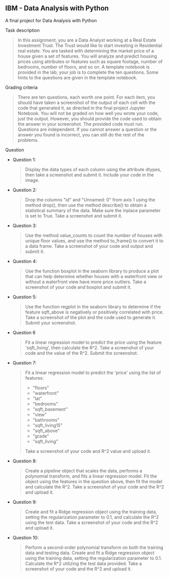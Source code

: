 IBM - Data Analysis with Python  
---------------------
A final project for Data Analysis with Python

Task description  
> In this assignment, you are a Data Analyst working at a Real Estate Investment Trust. The Trust would like to start investing in Residential real estate. You are tasked with determining the market price of a house given a set of features. You will analyze and predict housing prices using attributes or features such as square footage, number of bedrooms, number of floors, and so on. A template notebook is provided in the lab; your job is to complete the ten questions. Some hints to the questions are given in the template notebook.  

Grading criteria  
> There are ten questions, each worth one point. For each item, you should have taken a screenshot of the output of each cell with the code that generated it, as directed in the final project Jupyter Notebook. You will not be graded on how well you wrote your code, just the output. However, you should provide the code used to obtain the answer in your screenshot. The provided code must run. Questions are independent. If you cannot answer a question or the answer you found is incorrect, you can still do the rest of the problems.

Question  
- Question 1:
  > Display the data types of each column using the attribute dtypes, then take a screenshot and submit it. Include your code in the image.
- Question 2:
  > Drop the columns "id" and "Unnamed: 0" from axis 1 using the method drop(), then use the method describe() to obtain a statistical summary of the data. Make sure the inplace parameter is set to True. Take a screenshot and submit it. 
- Question 3:
  > Use the method value_counts to count the number of houses with unique floor values, and use the method to_frame() to convert it to a data frame. Take a screenshot of your code and output and submit it.
- Question 4:
  > Use the function boxplot in the seaborn library to produce a plot that can help determine whether houses with a waterfront view or without a waterfront view have more price outliers. Take a screenshot of your code and boxplot and submit it.
- Question 5:
  > Use the function regplot in the seaborn library to determine if the feature sqft_above is negatively or positively correlated with price. Take a screenshot of the plot and the code used to generate it. Submit your screenshot.
- Question 6
  > Fit a linear regression model to predict the price using the feature 'sqft_living', then calculate the R^2. Take a screenshot of your code and the value of the R^2. Submit the screenshot.
- Question 7:
  > Fit a linear regression model to predict the 'price' using the list of features:
  > -  "floors"
  > -  "waterfront"
  > -  "lat"
  > -  "bedrooms"
  > -  "sqft_basement"
  > -  "view"
  > -  "bathrooms"
  > -  "sqft_living15"
  > -  "sqft_above"
  > -  "grade"
  > -  "sqft_living"
  >   
  >  Take a screenshot of your code and R^2 value and upload it.
- Question 8:
  > Create a pipeline object that scales the data, performs a polynomial transform, and fits a linear regression model. Fit the object using the features in the question above, then fit the model and calculate the R^2. Take a screenshot of your code and the R^2 and upload it.
- Question 9:
  > Create and fit a Ridge regression object using the training data, setting the regularization parameter to 0.1, and calculate the R^2 using the test data. Take a screenshot of your code and the R^2 and upload it.
- Question 10:
  > Perform a second-order polynomial transform on both the training data and testing data. Create and fit a Ridge regression object using the training data, setting the regularization parameter to 0.1. Calculate the R^2 utilizing the test data provided. Take a screenshot of your code and the R^2 and upload it.


